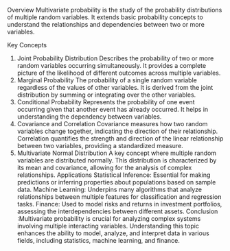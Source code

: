 Overview
Multivariate probability is the study of the probability distributions of multiple random variables. It extends basic probability concepts to understand the relationships and dependencies between two or more variables.

Key Concepts
1. Joint Probability Distribution
Describes the probability of two or more random variables occurring simultaneously. It provides a complete picture of the likelihood of different outcomes across multiple variables.
2. Marginal Probability
The probability of a single random variable regardless of the values of other variables. It is derived from the joint distribution by summing or integrating over the other variables.
3. Conditional Probability
Represents the probability of one event occurring given that another event has already occurred. It helps in understanding the dependency between variables.
4. Covariance and Correlation
Covariance measures how two random variables change together, indicating the direction of their relationship.
Correlation quantifies the strength and direction of the linear relationship between two variables, providing a standardized measure.
5. Multivariate Normal Distribution
A key concept where multiple random variables are distributed normally. This distribution is characterized by its mean and covariance, allowing for the analysis of complex relationships.
Applications
Statistical Inference: Essential for making predictions or inferring properties about populations based on sample data.
Machine Learning: Underpins many algorithms that analyze relationships between multiple features for classification and regression tasks.
Finance: Used to model risks and returns in investment portfolios, assessing the interdependencies between different assets.
Conclusion
:Multivariate probability is crucial for analyzing complex systems involving multiple interacting variables. Understanding this topic enhances the ability to model, analyze, and interpret data in various fields, including statistics, machine learning, and finance.
